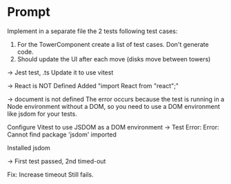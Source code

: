 # Prompt

Implement in a separate file the 2 tests following test cases:

1. For the TowerComponent create a list of test cases. Don't generate code.
2. Should update the UI after each move (disks move between towers)

-> Jest test, .ts
Update it to use vitest

-> React is NOT Defined
Added "import React from "react";"

-> document is not defined
The error occurs because the test is running in a Node environment without a DOM, so you need to use a DOM environment like jsdom for your tests.

Configure Vitest to use JSDOM as a DOM environment
-> Test Error: Error: Cannot find package 'jsdom' imported

Installed jsdom

-> First test passed, 2nd timed-out

Fix: Increase timeout
Still fails.
